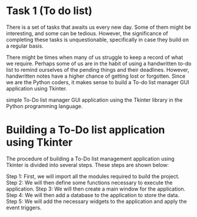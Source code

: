# Task 1 (To do list)
There is a set of tasks that awaits us every new day. Some of them might be interesting, and some can be tedious. However, the significance of completing these tasks is unquestionable, specifically in case they build on a regular basis.

There might be times when many of us struggle to keep a record of what we require. Perhaps some of us are in the habit of using a handwritten to-do list to remind ourselves of the pending things and their deadlines. However, handwritten notes have a higher chance of getting lost or forgotten. Since we are the Python coders, it makes sense to build a To-do list manager GUI application using Tkinter.

simple To-Do list manager GUI application using the Tkinter library in the Python programming language.

# Building a To-Do list application using Tkinter

The procedure of building a To-Do list management application using Tkinter is divided into several steps. These steps are shown below:

Step 1: First, we will import all the modules required to build the project.
Step 2: We will then define some functions necessary to execute the application.
Step 3: We will then create a main window for the application.
Step 4: We will then add a database to the application to store the data.
Step 5: We will add the necessary widgets to the application and apply the event triggers.
